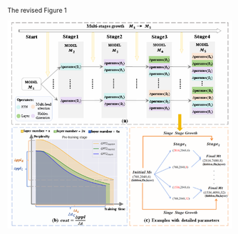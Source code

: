 The revised Figure 1

![image](https://github.com/Devil0817/SLOP-pic/blob/main/methodology_SLOP.png)
